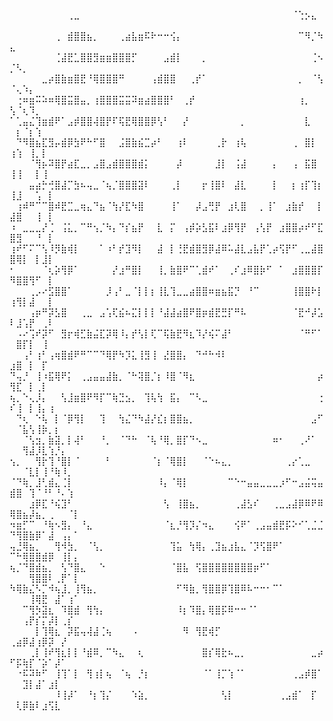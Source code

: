 ⠀⠀⠀⠀⠀⠀⠀⠀⠀⢀⣀⠀⠀⠀⠀⠀⠀⠀⠀⠀⠀⠀⠀⠀⠀⠀⠀⠀⠀⠀⠀⠀⠀⠀⠀⠀⠀⠀⠀⠀⠀⠀⠀⠀⠈⢑⡢⣄⠀⠀⠀⠀⠀⠀⠀⠀⠀⠀⠀⠀
⠀⠀⠀⠀⠀⠀⠀⢀⠀⣾⣿⣿⣦⡀⠀⠀⠀⢀⣴⣧⣶⠯⠗⠒⠒⢪⡄⠀⠀⠀⠀⠀⠀⠀⠀⠀⠀⠀⠀⠀⠀⠀⠀⠀⠀⠉⠻⡈⠳⣄⠀⠀⠀⠀⠀⠀⠀⠀⠀⠀
⠀⠀⠀⠀⠀⠀⠀⢈⣼⣟⣁⣿⣿⣻⣶⣶⣿⣿⣿⡋⠀⠀⠀⠀⣠⣾⡇⠀⠀⠀⡀⠀⠀⠀⠀⠀⠀⠀⠀⠀⠀⠀⠀⠀⠀⠀⠀⢈⠢⡈⠣⡀⠀⠀⠀⠀⠀⠀⠀⠀
⠀⠀⠀⠀⠀⣀⡴⣿⣷⣶⣿⣟⠘⢿⣿⣿⣿⠛⠀⠀⠀⠀⢠⣾⣿⣿⠀⠀⢀⡞⠁⠀⠀⠀⠀⠀⠀⠀⠀⠀⠀⠀⠀⠀⠀⡀⠀⠈⢣⠈⢄⠱⡄⠀⠀⠀⠀⠀⠀⠀
⠀⢐⠶⣶⠭⠵⠶⢿⣿⣭⣿⣤⡀⢰⣿⣿⣿⣭⣭⠽⣶⣴⣿⣿⣿⠃⠀⢀⡞⠀⠀⠀⠀⠀⠀⠀⠀⠀⠀⠀⠀⠀⠀⠀⠀⢰⡀⠀⠀⢣⠈⢆⠹⡀⠀⠀⠀⠀⠀⠀
⠁⢁⣤⣌⢹⣶⣾⠟⠁⣠⡾⣿⣿⢼⣿⡟⠏⢯⣟⢿⣿⣿⡿⢣⠃⠀⠀⡜⠀⠀⠀⠀⠀⠀⠀⠀⡀⠀⠀⠀⠀⠀⠀⠀⠀⠀⣇⠀⠀⠀⡆⠈⡆⢱⠀⠀⠀⠀⠀⠀
⠀⠙⠻⣿⣦⣏⣻⡤⣾⡿⣳⠟⠓⠋⣿⠀⠀⣨⣿⣷⣮⣉⡴⠃⠀⠀⢰⠇⠀⠀⠀⠀⢀⡗⠀⢰⢧⠀⠀⠀⠀⠀⠀⠀⢀⠀⣿⡇⠀⢰⢱⠀⢸⡀⡇⠀⠀⠀⠀⠀
⠀⠀⠀⠈⢻⡦⠽⣿⡟⣴⣏⣀⡀⣠⣿⣠⣾⣿⣿⣿⣾⡅⠀⠀⠀⠀⡼⠀⠀⠀⠀⠀⣸⡇⠀⢨⣼⠀⠀⠀⠀⡄⠀⠀⢠⠀⣯⣿⠀⢸⢸⠀⠀⡇⢸⠀⠀⠀⠀⠀
⠀⠀⠀⣤⣴⡓⢚⣿⣼⡉⣳⠦⢤⣀⠈⢦⡈⣿⣿⣿⣽⠇⠀⠀⠀⢀⡇⠀⠀⠀⡖⢸⣿⠇⠀⣼⣇⠀⠀⠀⠀⡇⠀⠀⡆⢰⡏⢹⡆⢸⣸⠀⠀⢡⠀⡇⠀⠀⠀⠀
⠀⢰⠾⠛⠉⠉⣿⠾⣟⣉⣀⢶⣄⠙⣦⠈⢳⡜⣏⠳⣿⠀⠀⠀⠀⢸⠁⠀⠀⡼⣠⢛⡟⠀⣰⢇⣿⠀⠀⡀⢸⠁⠀⣰⣷⡞⠀⠀⡇⣼⣿⠀⠀⢸⠀⡇⠀⠀⠀⠀
⠰⠀⣀⣀⣀⡜⢈⠀⢨⣅⡀⠉⠛⢢⡈⠳⡄⠙⡎⣦⡟⠀⠀⣇⠀⡍⠀⢠⡾⡵⣣⣯⠇⣰⡿⢻⡟⠀⢠⢣⡟⠀⣰⣿⣿⡴⠞⠋⣏⣿⣻⠀⠀⠘⠀⡇⠀⠀⠀⠀
⢰⠞⠋⠍⠉⢣⠸⡻⣷⢾⡇⠀⠀⠀⠁⠰⠃⡞⣹⠻⡇⠀⠀⣼⠀⡇⢘⣟⣾⣿⣻⡿⣼⠿⠥⣼⣇⣠⣧⡟⢁⡴⢫⡟⠋⢀⣀⣼⣿⣿⢿⡇⠀⡇⣸⡇⠀⠀⠀⠀
⠂⠀⠀⠀⠀⠈⢆⡵⢻⡿⠁⠀⠀⠀⠀⠀⡜⣰⠛⣿⡇⠀⠀⢸⡀⣷⣿⠟⠉⢁⣾⠞⠁⠀⢀⠎⣰⠿⣿⡷⠋⠀⠁⠀⣰⣿⣿⣿⡏⠻⣿⣿⢻⠋⠀⡇⠀⠀⠀⠀
⠀⠀⠀⢀⡠⠔⣫⣿⣿⠁⠀⠀⠀⠀⠀⡸⢠⠃⣀⠈⡇⡇⡆⢸⣇⢹⣀⣀⣴⣿⣿⠶⣶⣦⣯⡙⠀⠘⠉⠀⠀⠀⠀⠀⢸⣿⣿⠗⡇⢰⢻⡇⣼⠀⠀⡇⠀⠀⠀⠀
⠀⠀⠀⢠⡶⠛⡽⣣⣿⠀⠀⢀⣀⠀⣠⢡⢏⣮⠦⣍⡇⡇⡇⠘⣼⣼⣴⣿⠟⣿⡶⣾⣟⣛⡏⠛⠧⠀⠀⠀⠀⠀⠀⠀⠈⣟⠚⡼⣡⠇⣸⢡⡟⠀⢀⠇⠀⠀⠀⠀
⠀⠠⠔⢩⠞⡽⠋⠀⣻⡖⢾⣋⣷⣬⣏⡽⢿⠸⡄⡞⢣⡇⢏⠉⢯⣷⣟⠻⣆⠹⡜⢮⠍⣼⠃⠀⠀⠀⠀⠀⠀⠀⠀⠀⠀⠈⠛⠋⠁⠀⣿⡏⡇⠀⢸⠀⠀⠀⠀⠀
⠀⠀⢠⠃⢰⠃⢠⢶⣿⣾⠟⠛⠉⠉⠙⢿⡟⠳⡹⣅⢸⣻⢸⠀⣜⣿⣿⡄⠀⠙⠚⠓⠺⠇⠀⠀⠀⠀⠀⠀⠀⠀⠀⠀⠀⠀⠀⠀⠀⣰⣿⠀⡇⠀⡏⠀⠀⠀⠀⠀
⠙⢤⡘⠀⢸⠰⣯⢿⠟⡅⠀⢀⣠⣤⣤⣼⣷⡀⠈⠓⢽⣿⡈⡆⠸⣿⠈⠻⣆⠀⠀⠀⠀⠀⠀⠀⠀⠀⠀⠀⠀⠀⠀⠀⠀⠀⠀⠀⡴⢻⣏⠀⡇⢀⡇⠀⠀⠀⠀⠀
⢦⡀⠑⢄⡸⡄⠀⠀⢣⣸⣶⣿⠟⠻⡏⠉⢷⣙⣢⡀⠀⢹⢧⢳⠀⣯⡄⠀⠉⠣⣀⠀⠀⠀⠀⠀⠀⠀⠀⠀⠀⠀⠀⠀⠀⠀⠀⠀⢐⠎⢸⠀⡇⢸⡄⢰⠀⠀⠀⠀
⠀⠙⢆⠀⠑⢧⠀⡇⠈⡿⢻⡇⠀⠀⢹⠀⠀⢳⣌⠙⠳⣼⡜⣎⡆⣿⣿⣦⡀⠀⠀⠀⠀⠀⠀⠀⠀⠀⠀⠀⠀⠀⠀⠀⠀⠀⠀⣠⠋⠀⠈⣧⢣⢸⡷⡀⡆⠀⠀⠀
⠀⠀⠈⢣⣲⡀⣷⣽⡀⡇⢼⠃⠀⠀⠘⡀⠀⠈⠙⠓⠀⠈⢧⠘⢿⡀⣿⡏⠙⠢⣀⠀⠀⠀⠀⠀⠀⠀⠀⠀⠀⠶⠂⠀⠀⢀⠜⠁⠀⠀⠀⢻⣼⡸⣇⢱⡘⡄⠀⠀
⢢⡀⠀⠀⢻⡗⢹⠘⣿⡇⠈⠀⠀⠀⠀⠃⠀⠀⠀⠀⠀⠀⠈⡆⠈⢿⣿⡇⠀⠀⠈⠑⠦⣄⡀⠀⠀⠀⠀⠀⠀⠀⠀⢀⡔⢁⣀⠀⠀⠀⠀⠈⣇⡇⢸⠘⢷⠸⡀⠀
⠈⠙⢷⡀⣸⢃⣾⣄⢈⡇⠀⠀⠀⠀⠀⠀⠀⠀⠀⠀⠀⠀⠀⠸⡄⠈⢿⡇⠀⠀⠀⠀⠀⠀⠉⠑⠒⣤⣤⣀⣀⣀⡰⠋⠒⣠⣬⢭⣤⣾⣿⠀⢹⠈⠘⠃⠘⠄⢱⠀
⠀⠀⠀⣰⡿⣏⠘⢮⣹⠃⠀⠀⠀⠀⠀⠀⠀⠀⠀⠀⠀⠀⠀⠀⢣⠀⢸⣿⣦⡀⠀⠀⠀⠀⠀⢀⣼⣣⠎⠀⠀⢀⣀⣠⣼⡿⠿⠟⠿⢿⣿⣦⡼⣦⡀⢀⠀⠀⠈⡇
⠲⣶⡋⠉⠀⠘⢷⠢⣻⡄⠀⠘⣄⠀⠀⠀⠀⠀⠀⠀⠀⠀⠀⠀⠈⣆⡘⢻⡹⡌⠲⣄⠀⠀⠀⢪⠟⠁⢀⣠⣤⣾⣟⡯⠕⠊⢁⣈⣈⠙⢻⣿⣷⡿⠁⣼⠀⢠⡄⠁
⢤⣘⢿⣦⡀⠀⠀⢻⠺⣳⡀⠀⠈⢣⡀⠀⠀⠀⠀⠀⠀⠀⠀⠀⠀⢹⣥⠀⢳⢿⡄⢀⣹⣦⣰⣧⣄⠈⡹⢫⣿⠟⠁⠀⠀⠀⠀⠀⠀⠉⠓⢿⣿⣿⣾⡿⠀⢸⡇⡄
⢦⡈⠙⣿⣾⣦⡀⠀⢣⠙⣿⣄⠀⠀⠑⠀⠀⠀⠀⠀⠀⠀⠀⠀⠀⠈⣿⣧⠀⢫⣿⣿⣿⣿⣿⣿⣿⣿⡶⠋⠁⠀⠀⠀⠀⠀⠀⠀⠀⠀⠀⠀⢻⣿⣿⠇⢀⡟⠁⡇
⠳⢿⣷⣌⠣⡉⠺⢦⣸⡀⢸⢻⣦⡀⠀⠀⠀⠀⠀⠀⠀⠀⠀⠀⠀⠀⠋⠻⣷⡀⢻⣿⣿⡿⢹⣿⠿⠧⠒⠒⠂⠉⠁⠀⠀⠀⠀⠀⠀⠀⠀⠀⢸⢿⣟⠀⣼⠁⢰⠁
⠀⠀⠉⢻⡳⣽⣆⠀⠹⣿⣾⠀⢻⢳⡄⠀⠀⠀⠀⠀⠀⠀⠀⠀⠀⠀⠸⡆⠹⣿⡄⢿⣿⡯⠿⠒⠒⠈⠁⠀⠀⠀⠀⠀⠀⠀⠀⠀⠀⠀⠀⢠⡟⡎⡍⡼⡇⢀⡎⠀
⠀⠀⠀⠀⡇⢹⢿⣆⠀⡽⣯⢤⢼⣼⢈⢦⠀⠀⠀⠠⠀⠀⠀⠀⠀⠀⠀⠻⠀⢻⣟⢾⡋⠀⠀⠀⠀⠀⠀⠀⠀⠀⠀⠀⠀⠀⠀⠀⠀⢀⣴⡿⣼⢰⡿⡽⠀⡜⠀⠀
⠀⠀⠀⢀⡇⢸⠞⢻⣆⡇⡇⠘⣾⠿⡀⠉⠳⣄⠀⠀⢆⠀⠀⠀⠀⠀⠀⠀⠀⠀⣿⡎⢿⣗⠦⣀⡀⠀⠀⠀⠀⠀⠀⠀⠀⠀⠀⣀⡴⠋⡯⢷⡏⠈⡵⠁⡼⠁⠀⠀
⠀⠐⠯⠽⠷⠋⠀⢸⢹⠁⡇⠀⢻⢰⡇⢦⠀⠈⢦⠀⡘⡆⠀⠀⠀⠀⠀⠀⠀⠀⠈⠁⢸⡉⢱⠈⠁⠀⠀⠀⠀⠀⠀⠀⢀⣠⡾⣿⠁⠀⠀⣹⡇⣼⠁⣰⡇⠀⠀⠀
⠀⠀⠀⠀⠀⠀⠀⠸⢸⡼⠁⠀⠘⡆⢹⡌⠀⠀⠀⠱⣵⡀⠀⠀⠀⠀⠀⠀⠀⠀⠀⠀⠀⢣⡇⠀⠀⠀⠀⠀⠀⠀⢀⣠⣾⠁⠀⡏⠀⠀⢇⡿⣷⠇⣰⢫⣇⠀⠀⠀
